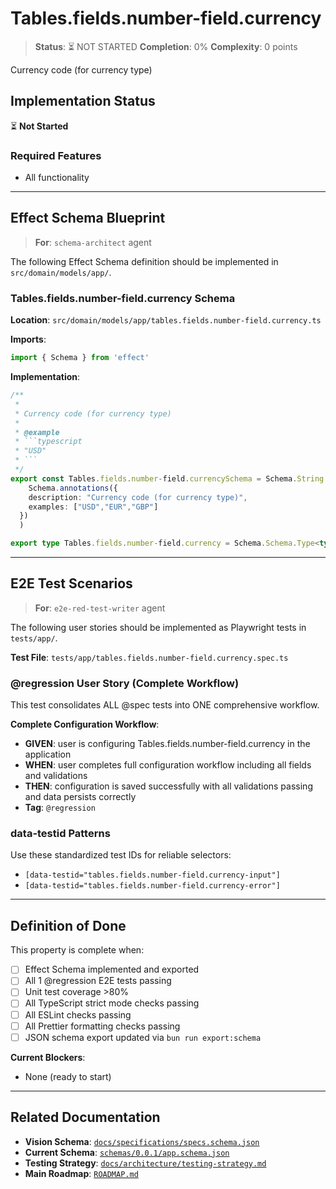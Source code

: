 # Tables.fields.number-field.currency

> **Status**: ⏳ NOT STARTED
> **Completion**: 0%
> **Complexity**: 0 points

Currency code (for currency type)

## Implementation Status

⏳ **Not Started**

### Required Features

- All functionality

---

## Effect Schema Blueprint

> **For**: `schema-architect` agent

The following Effect Schema definition should be implemented in `src/domain/models/app/`.

### Tables.fields.number-field.currency Schema

**Location**: `src/domain/models/app/tables.fields.number-field.currency.ts`

**Imports**:

```typescript
import { Schema } from 'effect'
```

**Implementation**:

````typescript
/**
 *
 * Currency code (for currency type)
 *
 * @example
 * ```typescript
 * "USD"
 * ```
 */
export const Tables.fields.number-field.currencySchema = Schema.String.pipe(
    Schema.annotations({
    description: "Currency code (for currency type)",
    examples: ["USD","EUR","GBP"]
  })
  )

export type Tables.fields.number-field.currency = Schema.Schema.Type<typeof Tables.fields.number-field.currencySchema>
````

---

## E2E Test Scenarios

> **For**: `e2e-red-test-writer` agent

The following user stories should be implemented as Playwright tests in `tests/app/`.

**Test File**: `tests/app/tables.fields.number-field.currency.spec.ts`

### @regression User Story (Complete Workflow)

This test consolidates ALL @spec tests into ONE comprehensive workflow.

**Complete Configuration Workflow**:

- **GIVEN**: user is configuring Tables.fields.number-field.currency in the application
- **WHEN**: user completes full configuration workflow including all fields and validations
- **THEN**: configuration is saved successfully with all validations passing and data persists correctly
- **Tag**: `@regression`

### data-testid Patterns

Use these standardized test IDs for reliable selectors:

- `[data-testid="tables.fields.number-field.currency-input"]`
- `[data-testid="tables.fields.number-field.currency-error"]`

---

## Definition of Done

This property is complete when:

- [ ] Effect Schema implemented and exported
- [ ] All 1 @regression E2E tests passing
- [ ] Unit test coverage >80%
- [ ] All TypeScript strict mode checks passing
- [ ] All ESLint checks passing
- [ ] All Prettier formatting checks passing
- [ ] JSON schema export updated via `bun run export:schema`

**Current Blockers**:

- None (ready to start)

---

## Related Documentation

- **Vision Schema**: [`docs/specifications/specs.schema.json`](../specs.schema.json)
- **Current Schema**: [`schemas/0.0.1/app.schema.json`](../../schemas/0.0.1/app.schema.json)
- **Testing Strategy**: [`docs/architecture/testing-strategy.md`](../../architecture/testing-strategy.md)
- **Main Roadmap**: [`ROADMAP.md`](../../../ROADMAP.md)

